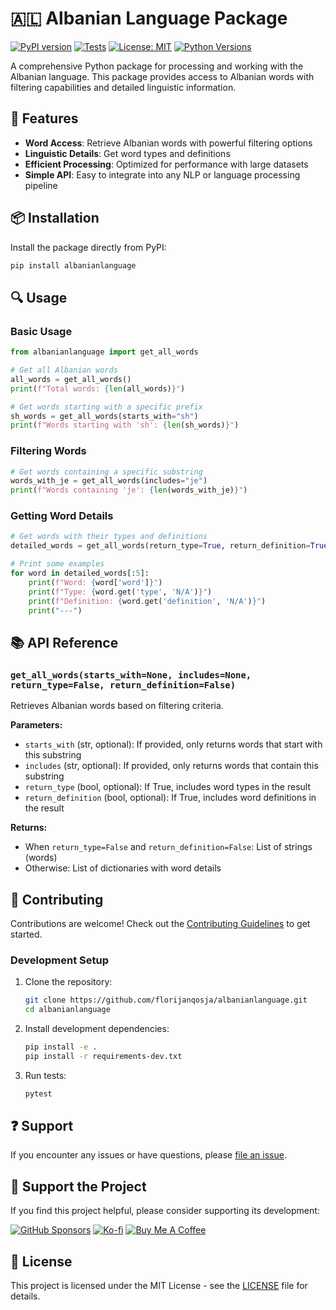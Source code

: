 # 🇦🇱 Albanian Language Package

[![PyPI version](https://img.shields.io/pypi/v/albanianlanguage.svg)](https://pypi.org/project/albanianlanguage/)
[![Tests](https://github.com/florijanqosja/albanianlanguage/actions/workflows/test.yml/badge.svg)](https://github.com/florijanqosja/albanianlanguage/actions/workflows/test.yml)
[![License: MIT](https://img.shields.io/badge/License-MIT-yellow.svg)](https://opensource.org/licenses/MIT)
[![Python Versions](https://img.shields.io/pypi/pyversions/albanianlanguage.svg)](https://pypi.org/project/albanianlanguage/)

A comprehensive Python package for processing and working with the Albanian language. This package provides access to Albanian words with filtering capabilities and detailed linguistic information.

## 🚀 Features

- **Word Access**: Retrieve Albanian words with powerful filtering options
- **Linguistic Details**: Get word types and definitions
- **Efficient Processing**: Optimized for performance with large datasets
- **Simple API**: Easy to integrate into any NLP or language processing pipeline

## 📦 Installation

Install the package directly from PyPI:

```bash
pip install albanianlanguage
```

## 🔍 Usage

### Basic Usage

```python
from albanianlanguage import get_all_words

# Get all Albanian words
all_words = get_all_words()
print(f"Total words: {len(all_words)}")

# Get words starting with a specific prefix
sh_words = get_all_words(starts_with="sh")
print(f"Words starting with 'sh': {len(sh_words)}")
```

### Filtering Words

```python
# Get words containing a specific substring
words_with_je = get_all_words(includes="je")
print(f"Words containing 'je': {len(words_with_je)}")
```

### Getting Word Details

```python
# Get words with their types and definitions
detailed_words = get_all_words(return_type=True, return_definition=True)

# Print some examples
for word in detailed_words[:5]:
    print(f"Word: {word['word']}")
    print(f"Type: {word.get('type', 'N/A')}")
    print(f"Definition: {word.get('definition', 'N/A')}")
    print("---")
```

## 📚 API Reference

### `get_all_words(starts_with=None, includes=None, return_type=False, return_definition=False)`

Retrieves Albanian words based on filtering criteria.

**Parameters:**
- `starts_with` (str, optional): If provided, only returns words that start with this substring
- `includes` (str, optional): If provided, only returns words that contain this substring
- `return_type` (bool, optional): If True, includes word types in the result
- `return_definition` (bool, optional): If True, includes word definitions in the result

**Returns:**
- When `return_type=False` and `return_definition=False`: List of strings (words)
- Otherwise: List of dictionaries with word details

## 🤝 Contributing

Contributions are welcome! Check out the [Contributing Guidelines](CONTRIBUTING.md) to get started.

### Development Setup

1. Clone the repository:
   ```bash
   git clone https://github.com/florijanqosja/albanianlanguage.git
   cd albanianlanguage
   ```

2. Install development dependencies:
   ```bash
   pip install -e .
   pip install -r requirements-dev.txt
   ```

3. Run tests:
   ```bash
   pytest
   ```

## ❓ Support

If you encounter any issues or have questions, please [file an issue](https://github.com/florijanqosja/albanianlanguage/issues).

## 🚀 Support the Project

If you find this project helpful, please consider supporting its development:

[![GitHub Sponsors](https://img.shields.io/badge/Sponsor-GitHub-ea4aaa)](https://github.com/sponsors/florijanqosja)
[![Ko-fi](https://img.shields.io/badge/Support-Ko--fi-FF5E5B)](https://ko-fi.com/albanian_language)
[![Buy Me A Coffee](https://img.shields.io/badge/Support-Buy%20Me%20A%20Coffee-yellow)](https://www.buymeacoffee.com/albanianlanguage)

## 📜 License

This project is licensed under the MIT License - see the [LICENSE](LICENSE) file for details.
